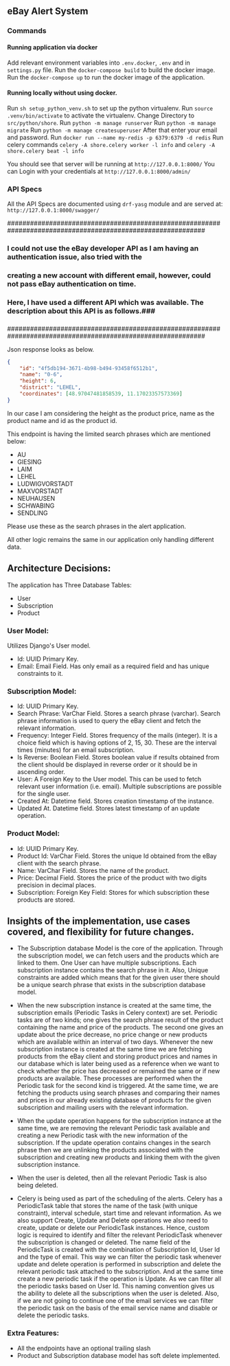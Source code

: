 ## eBay Alert System

### Commands

#### Running application via docker
Add relevant environment variables into `.env.docker`, `.env` and in `settings.py` file. 
Run the `docker-compose build` to build the docker image. 
Run the `docker-compose up` to run the docker image of the application.

#### Running locally without using docker. 
Run `sh setup_python_venv.sh` to set up the python virtualenv.
Run `source .venv/bin/activate` to activate the virtualenv.
Change Directory to `src/python/shore`. Run `python -m manage runserver`
Run `python -m manage migrate`
Run `python -m manage createsuperuser` After that enter your email and password.
Run `docker run --name my-redis -p 6379:6379 -d redis`
Run celery commands `celery -A shore.celery worker -l info` and `celery -A shore.celery beat -l info`

You should see that server will be running at `http://127.0.0.1:8000/`
You can Login with your credentials at `http://127.0.0.1:8000/admin/`

### API Specs

All the API Specs are documented using `drf-yasg` module and are served at: `http://127.0.0.1:8000/swagger/`


############################################################################################################
###                                                                                                      ###
###  I could not use the eBay developer API as I am having an authentication issue, also tried with the  ###
###  creating a new account with different email, however, could not pass eBay authentication on time.   ###
###  Here, I have used a different API which was available. The description about this API is as follows.###
###                                                                                                      ### 
############################################################################################################

Json response looks as below. 
```json
{
    "id": "4f5db194-3671-4b98-b494-93458f6512b1", 
    "name": "0-6", 
    "height": 6,
    "district": "LEHEL",
    "coordinates": [48.97047481858539, 11.17023357573369]
}
```
In our case I am considering the height as the product price, name as the product name and id as the product id.

This endpoint is having the limited search phrases which are mentioned below:
- AU
- GIESING
- LAIM
- LEHEL
- LUDWIGVORSTADT
- MAXVORSTADT
- NEUHAUSEN
- SCHWABING
- SENDLING

Please use these as the search phrases in the alert application.

All other logic remains the same in our application only handling different data.


## Architecture Decisions:

The application has Three Database Tables:

- User
- Subscription
- Product

### User Model:

Utilizes Django's User model.

- Id: UUID Primary Key.
- Email: Email Field. Has only email as a required field and has unique constraints to it.

### Subscription Model:

- Id: UUID Primary Key.
- Search Phrase: VarChar Field. Stores a search phrase (varchar). Search phrase information is used to query the eBay client and fetch
  the relevant information.
- Frequency: Integer Field. Stores frequency of the mails (integer). It is a choice field which is having options of 2, 15, 30.
  These are the interval times (minutes) for an email subscription.
- Is Reverse: Boolean Field. Stores boolean value if results obtained from the client should be displayed in reverse order or it should be in
  ascending order.
- User: A Foreign Key to the User model. This can be used to fetch relevant user information (i.e. email). Multiple subscriptions are possible for the single user.
- Created At: Datetime field. Stores creation timestamp of the instance.
- Updated At. Datetime field. Stores latest timestamp of an update operation.

### Product Model:

- Id: UUID Primary Key.
- Product Id: VarChar Field. Stores the unique Id obtained from the eBay client with the search phrase.
- Name: VarChar Field. Stores the name of the product.
- Price: Decimal Field. Stores the price of the product with two digits precision in decimal places.
- Subscription: Foreign Key Field: Stores for which subscription these products are stored.

## Insights of the implementation, use cases covered, and flexibility for future changes.

* The Subscription database Model is the core of the application. Through the subscription model, we can fetch users and
the products which are linked to them. One User can have multiple subscriptions. Each subscription instance contains the search
phrase in it. Also, Unique constraints are added which means that for the given user there should be a unique search phrase
that exists in the subscription database model.

* When the new subscription instance is created at the same time, the subscription emails (Periodic Tasks in Celery
context) are set. Periodic tasks are of two kinds; one gives the search phrase result of the product containing the name
and price of the products. The second one gives an update about the price decrease, no price change or new products which are
available within an interval of two days. Whenever the new subscription instance is created at the same time we are
fetching products from the eBay client and storing product prices and names in our database which is later being used as
a reference when we want to check whether the price has decreased or remained the same or if new products are available.
These processes are performed when the Periodic task for the second kind is triggered. At the same time, we are fetching
the products using search phrases and comparing their names and prices in our already existing database of products for
the given subscription and mailing users with the relevant information.

* When the update operation happens for the subscription instance at the same time, we are removing the relevant Periodic
task available and creating a new Periodic task with the new information of the subscription. If the update operation
contains changes in the search phrase then we are unlinking the products associated with the subscription and creating new
products and linking them with the given subscription instance.

* When the user is deleted, then all the relevant Periodic Task is also being deleted.

* Celery is being used as part of the scheduling of the alerts. Celery has a PeriodicTask table that stores the name of
the task (with unique constraint), interval schedule, start time and relevant information. As we also support Create, Update
and Delete operations we also need to create, update or delete our PeriodicTask instances. Hence, custom logic is required to
identify and filter the relevant PeriodicTask whenever the subscription is changed or deleted. The name field of the
PeriodicTask is created with the combination of Subscription Id, User Id and the type of email. This way we can filter
the periodic task whenever update and delete operation is performed in subscription and delete the relevant periodic task attached to the subscription. 
And at the same time create a new periodic task if the operation is Update. As we can filter all the periodic tasks based on User Id. 
This naming convention gives us the ability to delete all the subscriptions when the user is deleted. 
Also, if we are not going to continue one of the email services we can filter the periodic task on the basis of the
email service name and disable or delete the periodic tasks.

### Extra Features:

- All the endpoints have an optional trailing slash
- Product and Subscription database model has soft delete implemented.